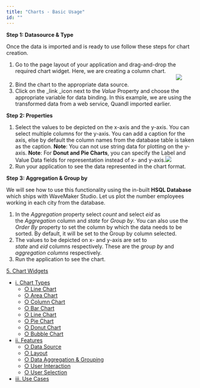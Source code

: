 ```yaml
---
title: "Charts - Basic Usage"
id: ""
---
```


**Step 1: Datasource & Type**

Once the data is imported and is ready to use follow these steps for chart creation.

1. Go to the page layout of your application and drag-and-drop the required chart widget. Here, we are creating a column chart.                                                                                                                                 ![](https://www.wavemaker.com../assets/chart_usage1.png)
2. Bind the chart to the appropriate data source.
3. Click on the _link _icon next to the _Value_ Property and choose the appropriate variable for data binding. In this example, we are using the transformed data from a web service, Quandl imported earlier.

**Step 2: Properties**

1. Select the values to be depicted on the x-axis and the y-axis. You can select multiple columns for the y-axis. You can add a caption for the axis, else by default the column names from the database table is taken as the caption. **Note**: You can not use string data for plotting on the y-axis. **Note**: For **Donut and Pie Charts**, you can specify the Label and Value Data fields for representation instead of x- and y-axis.![](https://www.wavemaker.com../assets/chart_properties.png)
2. Run your application to see the data represented in the chart format.

**Step 3: Aggregation & Group by**

We will see how to use this functionality using the in-built **HSQL Database** which ships with WaveMaker Studio. Let us plot the number employees working in each city from the database.

1. In the _Aggregation_ property select _count_ and select _eid_ as the _Aggregation_ column and _state_ for _Group by_. You can also use the _Order By_ property to set the column by which the data needs to be sorted. By default, it will be set to the Group by column selected.
2. The values to be depicted on x- and y-axis are set to _state_ and _eid_ columns respectively. These are the _group by_ and _aggregation columns_ respectively.
3. Run the application to see the chart.

[5\. Chart Widgets](/learn/app-development/widgets/widget-library/#chart)

- [i. Chart Types](/learn/app-development/widgets/chart/chart-widget/#chart-types)
    - [○ Line Chart](/learn/app-development/widgets/chart/chart-widget/#line)
    - [○ Area Chart](/learn/app-development/widgets/chart/chart-widget/#area)
    - [○ Column Chart](/learn/app-development/widgets/chart/chart-widget/#column)
    - [○ Bar Chart](/learn/app-development/widgets/chart/chart-widget/#bar)
    - [○ Line Chart](/learn/app-development/widgets/chart/chart-widget/#line)
    - [○ Pie Chart](/learn/app-development/widgets/chart/chart-widget/#pie)
    - [○ Donut Chart](/learn/app-development/widgets/chart/chart-widget/#donut)
    - [○ Bubble Chart](/learn/app-development/widgets/chart/chart-widget/#bubble)
- [ii. Features](/learn/app-development/widgets/chart/chart-widget/#features)
    - [○ Data Source](/learn/app-development/widgets/chart/chart-widget/#data)
    - [○ Layout](/learn/app-development/widgets/chart/chart-widget/#layout)
    - [○ Data Aggregation & Grouping](/learn/app-development/widgets/chart/chart-widget/#data-aggregation)
    - [○ User Interaction](/learn/app-development/widgets/chart/chart-widget/#user-interaction)
    - [○ User Selection](/learn/app-development/widgets/chart/chart-widget/#user-selection)
- [iii. Use Cases](/learn/app-development/widgets/widget-library/#use-cases)
